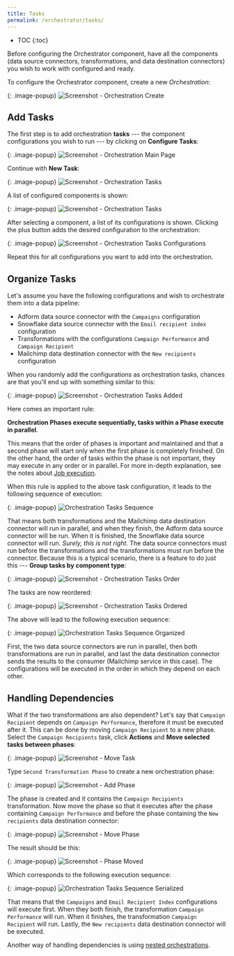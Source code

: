 ```yaml
---
title: Tasks
permalink: /orchestrator/tasks/
---
```


* TOC
{:toc}

Before configuring the Orchestrator component, have all the components
(data source connectors, transformations, and data destination connectors) you wish to work with configured and ready.

To configure the Orchestrator component, create a new *Orchestration*:

{: .image-popup}
![Screenshot - Orchestration Create](/orchestrator/tasks/configuration-create.png)

## Add Tasks
The first step is to add orchestration **tasks** --- the component configurations you wish to run --- by clicking on **Configure Tasks**:

{: .image-popup}
![Screenshot - Orchestration Main Page](/orchestrator/tasks/orchestration-main-1.png)

Continue with **New Task**:

{: .image-popup}
![Screenshot - Orchestration Tasks](/orchestrator/tasks/tasks-1.png)

A list of configured components is shown:

{: .image-popup}
![Screenshot - Orchestration Tasks](/orchestrator/tasks/tasks-list-1.png)

After selecting a component, a list of its configurations is shown. Clicking the plus button adds the desired configuration 
to the orchestration:

{: .image-popup}
![Screenshot - Orchestration Tasks Configurations](/orchestrator/tasks/tasks-list-2.png)

Repeat this for all configurations you want to add into the orchestration.

## Organize Tasks
Let's assume you have the following configurations and wish to orchestrate them into a data pipeline:

- Adform data source connector with the `Campaigns` configuration
- Snowflake data source connector with the `Email recipient index` configuration
- Transformations with the configurations `Campaign Performance` and `Campaign Recipient`
- Mailchimp data destination connector with the `New recipients` configuration

When you randomly add the configurations as orchestration tasks, chances are that you'll end up with something similar to this:

{: .image-popup}
![Screenshot - Orchestration Tasks Added](/orchestrator/tasks/tasks-2.png)

Here comes an important rule: 

**Orchestration Phases execute sequentially, tasks within a Phase execute in parallel**.

This means that the order of phases is important and maintained and that a second phase will start only when the first 
phase is completely finished. On the other hand, the order of tasks within the phase is not important, they may execute 
in any order or in parallel. For more in-depth explanation, see the notes about 
[Job execution](/orchestrator/running/#orchestration-execution).

When this rule is applied to the above task configuration, it leads to the following sequence of execution:

{: .image-popup}
![Orchestration Tasks Sequence](/orchestrator/tasks/orchestration-sequence-1.png)

That means both transformations and the Mailchimp data destination connector will run in parallel, and when they finish, the Adform data source connector will be run.
When it is finished, the Snowflake data source connector will run.
*Surely, this is not right.* The data source connectors must run before the transformations and the transformations must run before the connector. 
Because this is a typical scenario, there is a feature to do just this --- **Group tasks by component type**:

{: .image-popup}
![Screenshot - Orchestration Tasks Order](/orchestrator/tasks/tasks-3.png)

The tasks are now reordered:

{: .image-popup}
![Screenshot - Orchestration Tasks Ordered](/orchestrator/tasks/tasks-4.png)

The above will lead to the following execution sequence:

{: .image-popup}
![Orchestration Tasks Sequence Organized](/orchestrator/tasks/orchestration-sequence-2.png)

First, the two data source connectors are run in parallel, then both transformations are run in parallel, and last the data destination connector sends the results 
to the consumer (Mailchimp service in this case). The configurations will be executed in the order in which they depend on each other.

## Handling Dependencies
What if the two transformations are also dependent? Let's say that `Campaign Recipient` depends on `Campaign Performance`, 
therefore it must be executed after it. This can be done by moving `Campaign Recipient` to a new phase. Select the `Campaign Recipients` task, 
click **Actions** and **Move selected tasks between phases**:

{: .image-popup}
![Screenshot - Move Task](/orchestrator/tasks/tasks-5.png)

Type `Second Transformation Phase` to create a new orchestration phase:

{: .image-popup}
![Screenshot - Add Phase](/orchestrator/tasks/phase-name.png)

The phase is created and it contains the `Campaign Recipients` transformation. Now move the phase so that it executes after the phase
containing `Campaign Performance` and before the phase containing the `New recipients` data destination connector:

{: .image-popup}
![Screenshot - Move Phase](/orchestrator/tasks/tasks-6.png)

The result should be this:

{: .image-popup}
![Screenshot - Phase Moved](/orchestrator/tasks/tasks-7.png)

Which corresponds to the following execution sequence:

{: .image-popup}
![Orchestration Tasks Sequence Serialized](/orchestrator/tasks/orchestration-sequence-3.png)

That means that the `Campaigns` and `Email Recipient Index` configurations will execute first. When they both finish,
the transformation `Campaign Performance` will run. When it finishes, the transformation `Campaign Recipient`
will run. Lastly, the `New recipients` data destination connector will be executed.

Another way of handling dependencies is using [nested orchestrations](/orchestrator/tasks/nesting/).
